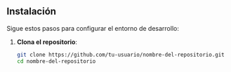 ## Instalación

Sigue estos pasos para configurar el entorno de desarrollo:

1. **Clona el repositorio**:
   ```bash
   git clone https://github.com/tu-usuario/nombre-del-repositorio.git
   cd nombre-del-repositorio
